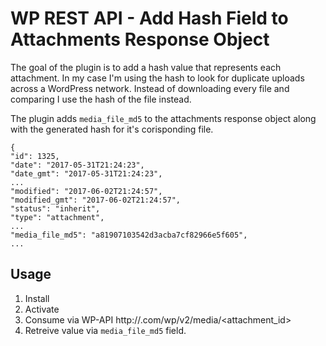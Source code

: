 # WP REST API - Add Hash Field to Attachments Response Object

The goal of the plugin is to add a hash value that represents each attachment. In my case I'm using the hash to look for duplicate uploads across a WordPress network. Instead of downloading every file and comparing I use the hash of the file instead. 

The plugin adds `media_file_md5` to the attachments response object along with the generated hash for it's corisponding file. 

```
{
"id": 1325,
"date": "2017-05-31T21:24:23",
"date_gmt": "2017-05-31T21:24:23",
...
"modified": "2017-06-02T21:24:57",
"modified_gmt": "2017-06-02T21:24:57",
"status": "inherit",
"type": "attachment",
...
"media_file_md5": "a81907103542d3acba7cf82966e5f605",
...
```


## Usage

1) Install
2) Activate
3) Consume via WP-API http://<example>.com/wp/v2/media/<attachment_id>
4) Retreive value via `media_file_md5` field.
